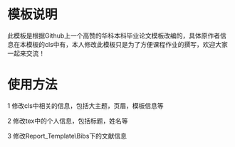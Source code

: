 # 模板说明

此模板是根据Github上一个高赞的华科本科毕业论文模板改编的，具体原作者信息在本模板的cls中有，本人修改此模板只是为了方便课程作业的撰写，欢迎大家一起来交流！

# 使用方法

1 修改cls中相关的信息，包括大主题，页眉，模板信息等

2 修改tex中的个人信息，包括标题，姓名等

3 修改Report_Template\Bibs下的文献信息
